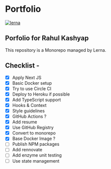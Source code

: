 # Portfolio

[![lerna](https://img.shields.io/badge/maintained%20with-lerna-cc00ff.svg)](https://lerna.js.org)

## Porfolio for Rahul Kashyap

This repository is a Monorepo managed by Lerna.

## Checklist -

* [x] Apply Next JS
* [x] Basic Docker setup
* [x] Try to use Circle CI
* [x] Deploy to Heroku if possible
* [x] Add TypeScript support 
* [x] Hooks & Context
* [x] Style guidelines
* [x] GitHub Actions ?
* [x] Add resume
* [x] Use GitHub Registry
* [x] Convert to monorepo
* [x] Base Docker Image ?
* [ ] Publish NPM packages
* [ ] Add rennovate
* [ ] Add enzyme unit testing
* [ ] Use state management
